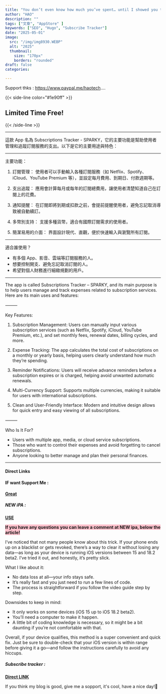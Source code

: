 ```yaml
---
title: "You don’t even know how much you’ve spent… until I showed you this trick"
author: "HAO"
description: ""
tags: ["文章", "AppStore" ]
keywords: ["SEO", "Hugo", "Subscribe Tracker"]
date: "2025-05-01"
image:
  src: "/img/img8930.WEBP"
  alt: "2025"
  thumbnail:
    size: "170px"
    borders: "rounded"
draft: false
categories:

---
```


Support thks : https://www.paypal.me/haotech....
<!--more-->

{{< side-line color="#1e90ff" >}}
## **Limited Time Free!**
{{< /side-line >}}

---

這款 App 名為 Subscriptions Tracker - SPARKY，它的主要功能是幫助使用者管理和追蹤訂閱服務的支出。以下是它的主要用途與特色：

---

主要功能：
1. 訂閱管理：
使用者可以手動輸入各種訂閱服務（如 Netflix、Spotify、iCloud、YouTube Premium 等），並設定每月費用、到期日、付款週期等。

2. 支出追蹤：
應用會計算每月或每年的訂閱總費用，讓使用者清楚知道自己在訂閱上的花費。

3. 通知提醒：
在訂閱即將到期或扣款之前，會提前提醒使用者，避免忘記取消導致被自動續訂。

4. 多幣別支持：
支援多種貨幣，適合有國際訂閱需求的使用者。

5. 簡潔易用的介面：
界面設計現代、直觀，便於快速輸入與瀏覽所有訂閱。

---

適合誰使用？
- 有多個 App、影音、雲端等訂閱服務的人。
- 想要控制開支、避免忘記取消訂閱的人。
- 希望對個人財務進行細緻規劃的用戶。

---

The app is called Subscriptions Tracker – SPARKY, and its main purpose is to help users manage and track expenses related to subscription services. Here are its main uses and features:

⸻

Key Features:
1. Subscription Management:
Users can manually input various subscription services (such as Netflix, Spotify, iCloud, YouTube Premium, etc.), and set monthly fees, renewal dates, billing cycles, and more.

2. Expense Tracking:
The app calculates the total cost of subscriptions on a monthly or yearly basis, helping users clearly understand how much they’re spending.

3. Reminder Notifications:
Users will receive advance reminders before a subscription expires or is charged, helping avoid unwanted automatic renewals.

4. Multi-Currency Support:
Supports multiple currencies, making it suitable for users with international subscriptions.

5. Clean and User-Friendly Interface:
Modern and intuitive design allows for quick entry and easy viewing of all subscriptions.

⸻

Who Is It For?
- Users with multiple app, media, or cloud service subscriptions.
- Those who want to control their expenses and avoid forgetting to cancel subscriptions.
- Anyone looking to better manage and plan their personal finances.

---

#### **Direct Links**

#### **<and font style="background: "> IF want Support Me :</font>** 
**[Great](https://www.paypal.me/haotech)**

##### **<and font style="background: "> NEW iPA : </font>** 
**[USE](https://www.patreon.com/hao8?utm_medium=unknown&utm_source=join_link&utm_campaign=creatorshare_creator&utm_content=copyLink)**

**<and font style="background:pink"> If you have any questions you can leave a comment at NEW ipa, below the article!</font>**

I’ve noticed that not many people know about this trick. If your phone ends up on a blacklist or gets revoked, there’s a way to clear it without losing any data—as long as your device is running iOS versions between 15 and 18.2 beta2. I’ve tried it out, and honestly, it’s pretty slick.

What I like about it:

- No data loss at all—your info stays safe.
- It’s really fast and you just need to run a few lines of code.
- The process is straightforward if you follow the video guide step by step.

Downsides to keep in mind:

- It only works on some devices (iOS 15 up to iOS 18.2 beta2).
- You’ll need a computer to make it happen.
- A little bit of coding knowledge is necessary, so it might be a bit daunting if you’re not comfortable with that.

Overall, if your device qualifies, this method is a super convenient and quick fix. Just be sure to double-check that your iOS version is within range before giving it a go—and follow the instructions carefully to avoid any hiccups.

##### **<font style="background: "> Subscribe tracker :</font>** 
**[ Direct LINK ](https://apps.apple.com/en/app/subscriptions-tracker-sparky/id1524236599)**

If you think my blog is good, give me a sopport, it's cool, have a nice day!🤗